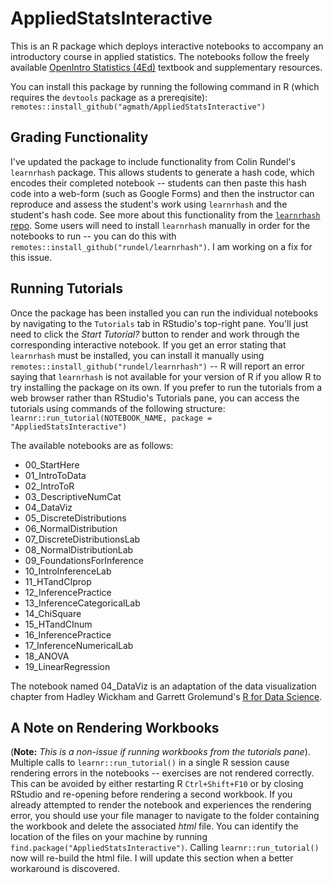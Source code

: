 # AppliedStatsInteractive
 
This is an R package which deploys interactive notebooks to accompany an introductory course in applied statistics. The notebooks follow the freely available [OpenIntro Statistics (4Ed)](http://www.openintro.org/os) textbook and supplementary resources. 

You can install this package by running the following command in R (which requires the `devtools` package as a prereqisite): `remotes::install_github("agmath/AppliedStatsInteractive")`

## Grading Functionality

I've updated the package to include functionality from Colin Rundel's `learnrhash` package. This allows students to generate a hash code, which encodes their completed notebook -- students can then paste this hash code into a web-form (such as Google Forms) and then the instructor can reproduce and assess the student's work using `learnrhash` and the student's hash code. See more about this functionality from the [`learnrhash` repo](https://github.com/rundel/learnrhash). Some users will need to install `learnrhash` manually in order for the notebooks to run -- you can do this with `remotes::install_github("rundel/learnrhash")`. I am working on a fix for this issue.

## Running Tutorials

Once the package has been installed you can run the individual notebooks by navigating to the `Tutorials` tab in RStudio's top-right pane. You'll just need to click the *Start Tutorial?* button to render and work through the corresponding interactive notebook. If you get an error stating that `learnrhash` must be installed, you can install it manually using `remotes::install_github("rundel/learnrhash")` -- R will report an error saying that `learnrhash` is not available for your version of R if you allow R to try installing the package on its own. If you prefer to run the tutorials from a web browser rather than RStudio's Tutorials pane, you can access the tutorials using commands of the following structure: `learnr::run_tutorial(NOTEBOOK_NAME, package = "AppliedStatsInteractive")`

The available notebooks are as follows:
+ 00_StartHere
+ 01_IntroToData
+ 02_IntroToR
+ 03_DescriptiveNumCat
+ 04_DataViz
+ 05_DiscreteDistributions
+ 06_NormalDistribution
+ 07_DiscreteDistributionsLab
+ 08_NormalDistributionLab
+ 09_FoundationsForInference
+ 10_IntroInferenceLab
+ 11_HTandCIprop
+ 12_InferencePractice
+ 13_InferenceCategoricalLab
+ 14_ChiSquare
+ 15_HTandCInum
+ 16_InferencePractice
+ 17_InferenceNumericalLab
+ 18_ANOVA
+ 19_LinearRegression

The notebook named 04_DataViz is an adaptation of the data visualization chapter from Hadley Wickham and Garrett Grolemund's [R for Data Science](https://r4ds.had.co.nz/).

## A Note on Rendering Workbooks

(**Note:** *This is a non-issue if running workbooks from the tutorials pane*). Multiple calls to `learnr::run_tutorial()` in a single R session cause rendering errors in the notebooks -- exercises are not rendered correctly. This can be avoided by either restarting R `Ctrl+Shift+F10` or by closing RStudio and re-opening before rendering a second workbook. If you already attempted to render the notebook and experiences the rendering error, you should use your file manager to navigate to the folder containing the workbook and delete the associated *html* file. You can identify the location of the files on your machine by running `find.package("AppliedStatsInteractive")`. Calling `learnr::run_tutorial()` now will re-build the html file. I will update this section when a better workaround is discovered.
